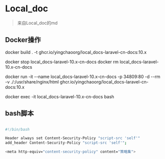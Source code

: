 # Local_doc

> 来自Local_doc的md

## Docker操作

docker build . -t ghcr.io/yingchaoorg/local_docs-laravel-cn-docs:10.x

docker  stop local_docs-laravel-10.x-cn-docs
docker  rm local_docs-laravel-10.x-cn-docs

docker run -it  --name local_docs-laravel-10.x-cn-docs -p 34809:80 -d --rm -v ./:/usr/share/nginx/html ghcr.io/yingchaoorg/local_docs-laravel-cn-docs:10.x

docker  exec -it  local_docs-laravel-10.x-cn-docs  bash

## bash脚本

```bash

#!/bin/bash

Header always set Content-Security-Policy "script-src 'self'"
add_header Content-Security-Policy "script-src 'self'";

<meta http-equiv="content-security-policy" content="策略集">


```